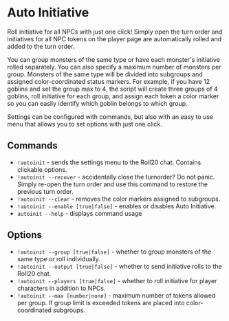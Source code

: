 # Auto Initiative
Roll initiative for all NPCs with just one click! Simply open the turn order and initiatives for all NPC tokens on the player page are automatically rolled and added to the turn order.

You can group monsters of the same type or have each monster's initiative rolled separately.
You can also specify a maximum number of monsters per group. Monsters of the same type will be divided into subgroups and assigned color-coordinated status markers.
For example, if you have 12 goblins and set the group max to 4, the script will create three groups of 4 goblins, roll initiative for each group, and assign each token a color marker so you can easily identify which goblin belongs to which group.

Settings can be configured with commands, but also with an easy to use menu that allows you to set options with just one click.

## Commands
* `!autoinit` - sends the settings menu to the Roll20 chat. Contains clickable options.
* `!autoinit --recover` - accidentally close the turnorder? Do not panic. Simply re-open the turn order and use this command to restore the previous turn order.
* `!autoinit --clear` - removes the color markers assigned to subgroups.
* `!autoinit --enable [true|false]` - enables or disables Auto Initiative.
* `autoinit --help` - displays command usage

## Options
* `!autoinit --group [true|false]` - whether to group monsters of the same type or roll individually.
* `!autoinit --output [true|false]` - whether to send initiative rolls to the Roll20 chat.
* `!autoinit --players [true|false]` - whether to roll initiative for player characters in addition to NPCs.
* `!autoinit --max [number|none]` - maximum number of tokens allowed per group. If group limit is exceeded tokens are placed into color-coordinated subgroups.
